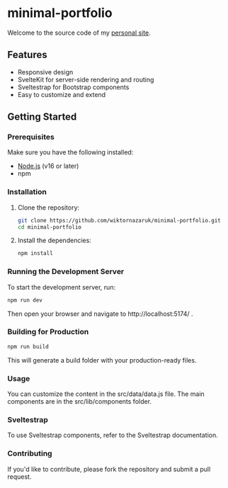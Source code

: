 # minimal-portfolio

Welcome to the source code of my [personal site](https://minimal-portfolio-wiktornazaruks-projects.vercel.app/).

## Features

- Responsive design
- SvelteKit for server-side rendering and routing
- Sveltestrap for Bootstrap components
- Easy to customize and extend

## Getting Started

### Prerequisites

Make sure you have the following installed:

- [Node.js](https://nodejs.org/) (v16 or later)
- npm

### Installation

1. Clone the repository:

   ```bash
   git clone https://github.com/wiktornazaruk/minimal-portfolio.git
   cd minimal-portfolio
   ```

2. Install the dependencies:
   ```bash
   npm install
   ```

### Running the Development Server

To start the development server, run:

```bash
npm run dev
```

Then open your browser and navigate to http://localhost:5174/ .

### Building for Production

```bash
npm run build
```

This will generate a build folder with your production-ready files.

### Usage

You can customize the content in the src/data/data.js file. The main components are in the src/lib/components folder.

### Sveltestrap

To use Sveltestrap components, refer to the Sveltestrap documentation.

### Contributing

If you'd like to contribute, please fork the repository and submit a pull request.
